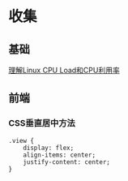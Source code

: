 # 收集
## 基础
[理解Linux CPU Load和CPU利用率](https://www.cnblogs.com/zhongguiyao/p/13951234.html)
## 前端
### CSS垂直居中方法
```
.view {
    display: flex;
    align-items: center;
    justify-content: center;
}
```
